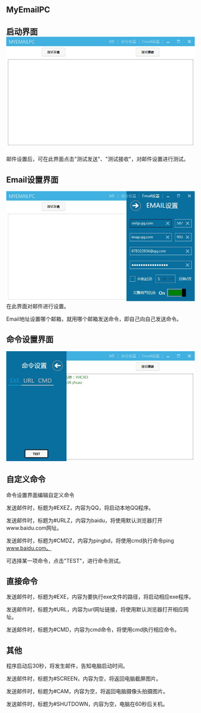 ## MyEmailPC

## 启动界面![](/assets/1.jpg)

邮件设置后，可在此界面点击"测试发送"、"测试接收"，对邮件设置进行测试。

## Email设置界面

![](/assets/2.jpg)在此界面对邮件进行设置。

Email地址设置哪个邮箱，就用哪个邮箱发送命令，即自己向自己发送命令。

## 命令设置界面

![](/assets/3.jpg)

## 自定义命令

命令设置界面编辑自定义命令

发送邮件时，标题为\#EXEZ，内容为QQ，将启动本地QQ程序。

发送邮件时，标题为\#URLZ，内容为baidu，将使用默认浏览器打开www.baidu.com网址。

发送邮件时，标题为\#CMDZ，内容为pingbd，将使用cmd执行命令ping www.baidu.com。

可选择某一项命令，点击"TEST"，进行命令测试。

## 直接命令

发送邮件时，标题为\#EXE，内容为要执行exe文件的路径，将启动相应exe程序。

发送邮件时，标题为\#URL，内容为url网址链接，将使用默认浏览器打开相应网址。

发送邮件时，标题为\#CMD，内容为cmd命令，将使用cmd执行相应命令。

## 其他

程序启动后30秒，将发生邮件，告知电脑启动时间。

发送邮件时，标题为\#SCREEN，内容为空，将返回电脑截屏图片。

发送邮件时，标题为\#CAM，内容为空，将返回电脑摄像头拍摄图片。

发送邮件时，标题为\#SHUTDOWN，内容为空，电脑在60秒后关机。

